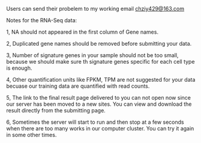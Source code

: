 
Users can send their probelem to my working email chziy429@163.com


Notes for the RNA-Seq data:

1, NA should not appeared in the first column of Gene names.

2, Duplicated gene names should be removed before submitting your data.

3, Number of signature genes in your sample should not be too small, because we should make sure th signature genes specific for each cell type is enough.

4, Other quantification units like FPKM, TPM are not suggested for your data becuase our training data are quantified with read counts.

5, The link to the final result page delivered to you can not open now since our server has been moved to a new sites. You can view and download the result directly from the submitting page.

6, Sometimes the server will start to run and then stop at a few seconds when there are too many works in our computer cluster. You can try it again in some other times.


